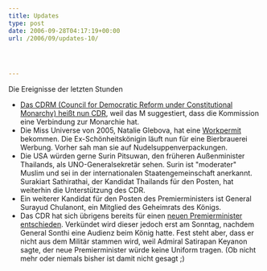 ```yaml
---
title: Updates
type: post
date: 2006-09-28T04:17:19+00:00
url: /2006/09/updates-10/




---
```

Die Ereignisse der letzten Stunden

  * [Das <span class="caps">CDRM</span> (Council for Democratic Reform under Constitutional Monarchy) heißt nun CDR][1], weil das M suggestiert, dass die Kommission eine Verbindung zur Monarchie hat.
  * Die Miss Universe von 2005, Natalie Glebova, hat eine [Workpermit][2] bekommen. Die Ex-Schönheitskönigin läuft nun für eine Bierbrauerei Werbung. Vorher sah man sie auf Nudelsuppenverpackungen.
  * Die <span class="caps">USA</span> würden gerne Surin Pitsuwan, den früheren Außenminister Thailands, als UNO-Generalsekretär sehen. Surin ist "moderater" Muslim und sei in der internationalen Staatengemeinschaft anerkannt. Surakiart Sathirathai, der Kandidat Thailands für den Posten, hat weiterhin die Unterstützung des <span class="caps">CDR</span>.
  * Ein weiterer Kandidat für den Posten des Premierministers ist General Surayud Chulanont, ein Mitglied des Geheimrats des Königs.
  * Das <span class="caps">CDR</span> hat sich übrigens bereits für einen [neuen Premierminister entschieden][3]. Verkündet wird dieser jedoch erst am Sonntag, nachdem General Sonthi eine Audienz beim König hatte. Fest steht aber, dass er nicht aus dem Militär stammen wird, weil Admiral Satirapan Keyanon sagte, der neue Premierminister würde keine Uniform tragen. (Ob nicht mehr oder niemals bisher ist damit nicht gesagt ;)

 [1]: http://www.nationmultimedia.com/breakingnews/read.php?newsid=30014778 "Council for Democratic Reform"
 [2]: http://www.nationmultimedia.com/breakingnews/read.php?newsid=30014782
 [3]: http://www.nationmultimedia.com/2006/09/28/headlines/headlines_30014872.php
